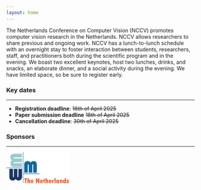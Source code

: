 ```yaml
---
layout: home
---
```

The Netherlands Conference on Computer Vision (NCCV) promotes computer vision research in the Netherlands. NCCV allows researchers to share previous and ongoing work. NCCV has a lunch-to-lunch schedule with an overnight stay to foster interaction between students, researchers, staff, and practitioners both during the scientific program and in the evening. We boast two excellent keynotes, host two lunches, drinks, and snacks, an elaborate dinner, and a social activity during the evening. We have limited space, so be sure to register early.

### Key dates
-----------
* **Registration deadline**: ~~16th of April 2025~~ 
* **Paper submission deadline** ~~18th of April 2025~~
* **Cancellation deadline**: ~~30th of April 2025~~

### Sponsors
----------
<div class="container" style="border-bottom:30em">
        <div class="row text-center">
        <div class="col"><a href="https://www.ewmnetherlands.nl/"> <img src="imgs/sponsors/EWM-NL-logo.jpg" class="rounded mx-auto d-block" alt="ewn" style="max-width:12em"></a></div>
</div>
